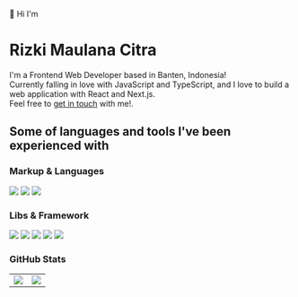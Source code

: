 👋 Hi I'm

# Rizki Maulana Citra
I'm a Frontend Web Developer based in Banten, Indonesia!<br/>
Currently falling in love with JavaScript and TypeScript, and I love to build a web application with React and Next.js.<br/>
Feel free to [get in touch](mailto:rmaulana.citra@gmail.com?subject=Hi!) with me!.

## Some of languages and tools I've been experienced with
### Markup & Languages
![](https://img.shields.io/badge/html5-%23E34F26.svg?style=for-the-badge&logo=html5&logoColor=white) ![](https://img.shields.io/badge/css3-%231572B6.svg?style=for-the-badge&logo=css3&logoColor=white) ![](https://img.shields.io/badge/javascript-%23323330.svg?style=for-the-badge&logo=javascript&logoColor=%23F7DF1E)

### Libs & Framework
![](https://img.shields.io/badge/Vite-B73BFE?style=for-the-badge&logo=vite&logoColor=FFD62E) ![](https://img.shields.io/badge/SASS-hotpink.svg?style=for-the-badge&logo=SASS&logoColor=white) ![](https://img.shields.io/badge/Tailwind_CSS-38B2AC?style=for-the-badge&logo=tailwind-css&logoColor=white) ![](https://img.shields.io/badge/React-000000?style=for-the-badge&logo=react&logoColor=61DAFB) ![](https://img.shields.io/badge/next.js-000000?style=for-the-badge&logo=nextdotjs&logoColor=white)

### GitHub Stats
|||
|---|---|
|![](https://github-readme-stats.vercel.app/api?username=rizkimcitra&theme=city_lights)|![](https://github-readme-stats.vercel.app/api/top-langs/?username=rizkimcitra&layout=compact&theme=city_lights)|
 
